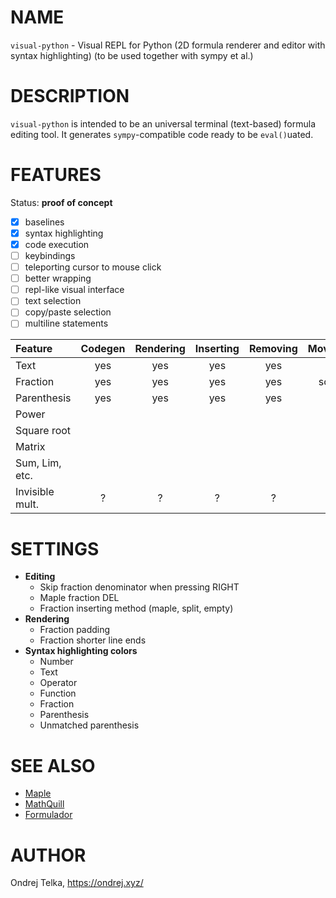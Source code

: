 # NAME
`visual-python` - Visual REPL for Python (2D formula renderer and editor with syntax highlighting) (to be used
 together with sympy et al.)



# DESCRIPTION
`visual-python` is intended to be an universal terminal (text-based) formula editing tool. It generates 
`sympy`-compatible code ready to be `eval()`uated. 



# FEATURES
Status: **proof of concept**
- [x] baselines
- [x] syntax highlighting
- [x] code execution
- [ ] keybindings
- [ ] teleporting cursor to mouse click
- [ ] better wrapping
- [ ] repl-like visual interface
- [ ] text selection
- [ ] copy/paste selection
- [ ] multiline statements

| Feature        | Codegen | Rendering | Inserting | Removing | Movement |
| :------------- | :-----: | :-------: | :-------: | :------: | :------: |
| Text           | yes     | yes       | yes       | yes      | yes      |
| Fraction       | yes     | yes       | yes       | yes      | sort of  |
| Parenthesis    | yes     | yes       | yes       | yes      | yes      |
| Power          |         |           |           |          |          |
| Square root    |         |           |           |          |          |
| Matrix         |         |           |           |          |          |
| Sum, Lim, etc. |         |           |           |          |          |
| Invisible mult.| ?       | ?         | ?         | ?        | ?        |




# SETTINGS
- **Editing**
    - Skip fraction denominator when pressing RIGHT
    - Maple fraction DEL
    - Fraction inserting method (maple, split, empty)
- **Rendering**
    - Fraction padding
    - Fraction shorter line ends
- **Syntax highlighting colors**
    - Number
    - Text
    - Operator
    - Function
    - Fraction
    - Parenthesis
    - Unmatched parenthesis



# SEE ALSO
- [Maple](https://en.wikipedia.org/wiki/Maple_(software))
- [MathQuill](http://mathquill.com/)
- [Formulador](https://github.com/stylewarning/formulador)



# AUTHOR
Ondrej Telka, https://ondrej.xyz/

